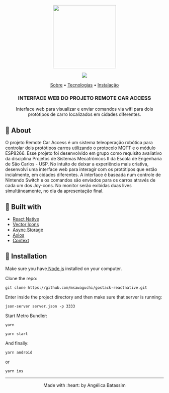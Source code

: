 

<p align="center">
  <img width="200" src="http://sawastudio.me/fi44/gostack.png">
</p>

<p align="center">
  <img  src="https://user-images.githubusercontent.com/47900225/98261991-d9216580-1f63-11eb-986a-6bc70ccbca66.png">
</p>

 <p align="center">
    <a href="https://github.com/4ngelica/ESP-MQTT-RemoteCarAccess_sobre">Sobre</a> • 
    <a href="https://github.com/msawaguchi/GoMarketPlace#gomarketplace_techs">Tecnologias</a> • 
    <a href="https://github.com/msawaguchi/GoMarketPlace#gomarketplace_install">Instalação</a>
    <h3 align="center">INTERFACE WEB DO PROJETO REMOTE CAR ACCESS</h3>

  <p align="center">
    Interface web para visualizar e enviar comandos via wifi para dois protótipos de carro localizados em cidades diferentes.   
  </p>


## :pushpin: About
<p id="ESP-MQTT-RemoteCarAccess_about">
   O projeto Remote Car Access é um sistema teleoperação robótica para controlar dois protótipos carros utilizando o protocolo MQTT e o módulo ESP8266. Esse projeto foi desenvolvido em grupo como requisito avaliativo da disciplina Projetos de Sistemas Mecatrônicos II da Escola de Engenharia de São Carlos - USP. No intuito de deixar a experiência mais criativa, desenvolvi uma interface web para interagir com os protótipos que estão incialmente, em cidades diferentes. A interface é baseada num controle de Nintendo Switch e os comandos são enviados para os carros através de cada um dos Joy-cons. No monitor serão exibidas duas lives simultâneamente, no dia da apresentação final.
</p>

## :pushpin: Built with
<ul id="gomarketplace_techs">
    <li><a href="https://reactnative.dev/">React Native</a></li>
    <li><a href="https://github.com/oblador/react-native-vector-icons">Vector Icons</a></li>
    <li><a href="https://github.com/react-native-community/async-storage">Async Storage</a></li> 
    <li><a href="https://github.com/axios/axios">Axios</a></li>
    <li><a href="https://en.reactjs.org/docs/context.html">Context</a></li>
</ul>

## :pushpin: Installation

<p id="gomarketplace_install">Make sure you have<a href="https://nodejs.org/en/download/"> Node.js</a> installed on your computer.</p>
<p>Clone the repo:</p>

`git clone https://github.com/msawaguchi/gostack-reactnative.git`

<p>
    Enter inside the project directory and then make sure that server is running: 
</p>

`json-server server.json -p 3333 `

<p>
    Start Metro Bundler:
</p>

 `yarn`
 
 `yarn start`
 
 And finally:
 
 `yarn android`
  
  or
 
 `yarn ios`

<footer>
    <hr></hr>
<p align="center">
Made with :heart: by Angélica Batassim
</p>
</footer>
